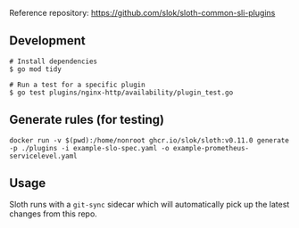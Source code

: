 Reference repository: <https://github.com/slok/sloth-common-sli-plugins>

## Development

```
# Install dependencies
$ go mod tidy

# Run a test for a specific plugin
$ go test plugins/nginx-http/availability/plugin_test.go
```

## Generate rules (for testing)

```
docker run -v $(pwd):/home/nonroot ghcr.io/slok/sloth:v0.11.0 generate -p ./plugins -i example-slo-spec.yaml -o example-prometheus-servicelevel.yaml
```

## Usage

Sloth runs with a `git-sync` sidecar which will automatically pick up the latest changes from this repo.
